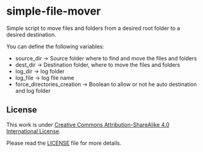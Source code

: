 # simple-file-mover

Simple script to move files and folders from a desired root folder to a desired destination.

You can define the following variables:
- source_dir -> Source folder where to find and move the files and folders
- dest_dir -> Destination folder, where to move the files and folders
- log_dir -> log folder
- log_file -> log file name
- force_directories_creation -> Boolean to allow or not he auto destination and log folder

## License

This work is under [Creative Commons Attribution-ShareAlike 4.0 International License](http://creativecommons.org/licenses/by-sa/4.0/).

Please read the [LICENSE](LICENSE) file for more details.
